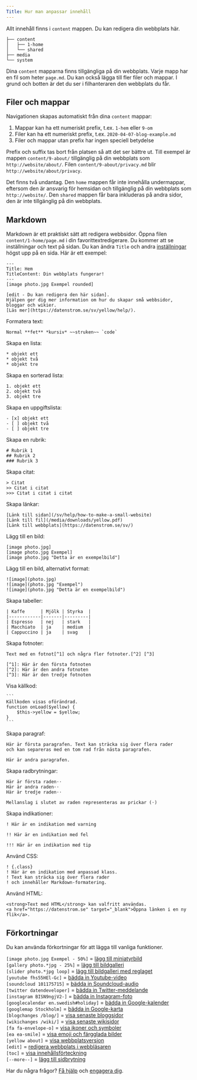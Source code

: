 ```yaml
---
Title: Hur man anpassar innehåll
---
```

Allt innehåll finns i `content` mappen. Du kan redigera din webbplats här.

    ├── content
    │   ├── 1-home
    │   └── shared
    ├── media
    └── system

Dina `content` mapparna finns tillgängliga på din webbplats. Varje mapp har en fil som heter `page.md`. Du kan också lägga till fler filer och mappar. I grund och botten är det du ser i filhanteraren den webbplats du får.

## Filer och mappar

Navigationen skapas automatiskt från dina `content` mappar: 

1. Mappar kan ha ett numeriskt prefix, t.ex. `1-hem` eller `9-om`
2. Filer kan ha ett numeriskt prefix, t.ex. `2020-04-07-blog-example.md`
3. Filer och mappar utan prefix har ingen speciell betydelse 

Prefix och suffix tas bort från platsen så att det ser bättre ut. Till exempel är mappen `content/9-about/` tillgänglig på din webbplats som `http://website/about/`. Filen `content/9-about/privacy.md` blir `http://website/about/privacy`.

Det finns två undantag. Den `home` mappen får inte innehålla undermappar, eftersom den är ansvarig för hemsidan och tillgänglig på din webbplats som `http://website/`. Den `shared` mappen får bara inkluderas på andra sidor, den är inte tillgänglig på din webbplats. 

## Markdown

Markdown är ett praktiskt sätt att redigera webbsidor. Öppna filen `content/1-home/page.md` i din favorittextredigerare. Du kommer att se inställningar och text på sidan. Du kan ändra `Title` och andra [inställningar](how-to-adjust-system#settings) högst upp på en sida. Här är ett exempel: 

    ---
    Title: Hem
    TitleContent: Din webbplats fungerar!
    ---
    [image photo.jpg Exempel rounded]

    [edit - Du kan redigera den här sidan].
    Hjälpen ger dig mer information om hur du skapar små webbsidor, bloggar och wikier. 
    [Läs mer](https://datenstrom.se/sv/yellow/help/).

Formatera text:

    Normal **fet** *kursiv* ~~struken~~ `code`

Skapa en lista:

    * objekt ett
    * objekt två
    * objekt tre

Skapa en sorterad lista:

    1. objekt ett
    2. objekt två
    3. objekt tre

Skapa en uppgiftslista:

    - [x] objekt ett
    - [ ] objekt två
    - [ ] objekt tre

Skapa en rubrik:

    # Rubrik 1
    ## Rubrik 2
    ### Rubrik 3

Skapa citat:

    > Citat
    >> Citat i citat
    >>> Citat i citat i citat

Skapa länkar:

    [Länk till sidan](/sv/help/how-to-make-a-small-website)
    [Länk till fil](/media/downloads/yellow.pdf)
    [Länk till webbplats](https://datenstrom.se/sv/)

Lägg till en bild:

    [image photo.jpg]
    [image photo.jpg Exempel]
    [image photo.jpg "Detta är en exempelbild"]

Lägg till en bild, alternativt format:

    ![image](photo.jpg)
    ![image](photo.jpg "Exempel")
    ![image](photo.jpg "Detta är en exempelbild")

Skapa tabeller:

    | Kaffe      | Mjölk | Styrka  |
    |------------|-------|---------|
    | Espresso   | nej   | stark   |
    | Macchiato  | ja    | medium  |
    | Cappuccino | ja    | svag    |

Skapa fotnoter:

    Text med en fotnot[^1] och några fler fotnoter.[^2] [^3]
    
    [^1]: Här är den första fotnoten
    [^2]: Här är den andra fotnoten
    [^3]: Här är den tredje fotnoten

Visa källkod:

    ```
    Källkoden visas oförändrad.
    function onLoad($yellow) {
        $this->yellow = $yellow;
    }
    ```

Skapa paragraf:

    Här är första paragrafen. Text kan sträcka sig över flera rader
    och kan separeras med en tom rad från nästa paragrafen.

    Här är andra paragrafen. 

Skapa radbrytningar:

    Här är första raden⋅⋅
    Här är andra raden⋅⋅
    Här är tredje raden⋅⋅
    
    Mellanslag i slutet av raden representeras av prickar (⋅)

Skapa indikationer:

    ! Här är en indikation med varning 
    
    !! Här är en indikation med fel
    
    !!! Här är en indikation med tip

Använd CSS:

    ! {.class}
    ! Här är en indikation med anpassad klass.
    ! Text kan sträcka sig över flera rader
    ! och innehåller Markdown-formatering.

Använd HTML:

    <strong>Text med HTML</strong> kan valfritt användas.
    <a href="https://datenstrom.se" target="_blank">Öppna länken i en ny flik</a>.

## Förkortningar

Du kan använda förkortningar för att lägga till vanliga funktioner. 

`[image photo.jpg Exempel - 50%]` = [lägg till miniatyrbild](https://github.com/datenstrom/yellow-extensions/tree/master/source/image)  
`[gallery photo.*jpg - 25%]` = [lägg till bildgalleri](https://github.com/datenstrom/yellow-extensions/tree/master/source/gallery)  
`[slider photo.*jpg loop]` = [lägg till bildgalleri med reglaget](https://github.com/datenstrom/yellow-extensions/tree/master/source/slider)  
`[youtube fhs55HEl-Gc]` = [bädda in Youtube-video](https://github.com/datenstrom/yellow-extensions/tree/master/source/youtube)  
`[soundcloud 101175715]` = [bädda in Soundcloud-audio](https://github.com/datenstrom/yellow-extensions/tree/master/source/soundcloud)  
`[twitter datendeveloper]` = [bädda in Twitter-meddelande](https://github.com/datenstrom/yellow-extensions/tree/master/source/twitter)  
`[instagram BISN9ngjV2-]` = [bädda in Instagram-foto](https://github.com/datenstrom/yellow-extensions/tree/master/source/instagram)  
`[googlecalendar en.swedish#holiday]` = [bädda in Google-kalender](https://github.com/datenstrom/yellow-extensions/tree/master/source/googlecalendar)  
`[googlemap Stockholm]` = [bädda in Google-karta](https://github.com/datenstrom/yellow-extensions/tree/master/source/googlemap)  
`[blogchanges /blog/]` = [visa senaste bloggsidor](https://github.com/datenstrom/yellow-extensions/tree/master/source/blog)  
`[wikichanges /wiki/]` = [visa senaste wikisidor](https://github.com/datenstrom/yellow-extensions/tree/master/source/wiki)  
`[fa fa-envelope-o]` = [visa ikoner och symboler](https://github.com/datenstrom/yellow-extensions/tree/master/source/fontawesome)  
`[ea ea-smile]` = [visa emoji och färgglada bilder](https://github.com/datenstrom/yellow-extensions/tree/master/source/emojiawesome)  
`[yellow about]` = [visa webbplatsversion](https://github.com/datenstrom/yellow-extensions/tree/master/source/update)  
`[edit]` = [redigera webbplats i webbläsaren](https://github.com/datenstrom/yellow-extensions/tree/master/source/edit)  
`[toc]` = [visa innehållsförteckning](https://github.com/datenstrom/yellow-extensions/tree/master/source/toc)  
`[--more--]` = [lägg till sidbrytning](https://github.com/datenstrom/yellow-extensions/tree/master/source/blog) 

Har du några frågor? [Få hjälp](.) och [engagera dig](contributing-guidelines).
